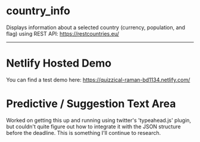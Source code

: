 # country_info

Displays information about a selected country (currency, population, and flag) using REST API: https://restcountries.eu/
<hr> 

# Netlify Hosted Demo

You can find a test demo here: https://quizzical-raman-bd1134.netlify.com/

# Predictive / Suggestion Text Area

Worked on getting this up and running using twitter's 'typeahead.js' plugin, but couldn't quite figure out how
to integrate it with the JSON structure before the deadline. This is something I'll continue to research. 
